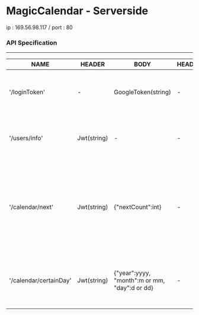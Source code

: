 # MagicCalendar - Serverside

ip : 169.56.98.117 / port : 80



### API Specification
-----
|NAME|HEADER|BODY|HEADER|BODY|DESCRIPTION|
|---|---|---|---|---|---|
|'/loginToken'|-|GoogleToken(string)|-|JWT(string)|googleToken을 받아 로그인 처리하고 커스텀 토큰을 반환한다.|
|'/users/info'|Jwt(string)|-|-|userInfo(json)|요청을 받으면 토큰인증을 통해 해당 사용자의 유저 정보를 반환한다.|
|'/calendar/next'|Jwt(string)|{"nextCount":int}|-|events(json)|10일간의 다음 일정 달력정보를 반환한다., days 키 안에 최대 (nextCount 무 입력 시 기본 10개, nextCount 는 최대 2500 설정 가능) json 배열 포함|
|'/calendar/certainDay'|Jwt(string)|{"year":yyyy, "month":m or mm, "day":d or dd}|-|events(json)|특정 날짜(year, month, day)의 일정 달력정보를 반환한다., days 키 배열로 이루어져 있음|
